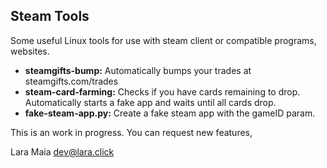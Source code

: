 Steam Tools
-----------

Some useful Linux tools for use with steam client or compatible programs, websites.

- **steamgifts-bump:** Automatically bumps your trades at steamgifts.com/trades
- **steam-card-farming:** Checks if you have cards remaining to drop. Automatically starts a fake app and waits until all cards drop.
- **fake-steam-app.py:** Create a fake steam app with the gameID param.

This is an work in progress. You can request new features,

Lara Maia <dev@lara.click>
